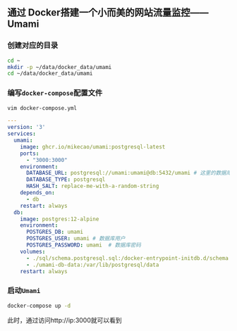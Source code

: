 ## 通过 Docker搭建一个小而美的网站流量监控——Umami

### 创建对应的目录

```bash
cd ~
mkdir -p ~/data/docker_data/umami
cd ~/data/docker_data/umami
```

### 编写`docker-compose`配置文件

```bash
vim docker-compose.yml
```

```yml
---
version: '3'
services:
  umami:
    image: ghcr.io/mikecao/umami:postgresql-latest
    ports:
      - "3000:3000"
    environment:
      DATABASE_URL: postgresql://umami:umami@db:5432/umami # 这里的数据库和密码要和下方你修改的相同
      DATABASE_TYPE: postgresql
      HASH_SALT: replace-me-with-a-random-string
    depends_on:
      - db
    restart: always
  db:
    image: postgres:12-alpine
    environment:
      POSTGRES_DB: umami
      POSTGRES_USER: umami # 数据库用户
      POSTGRES_PASSWORD: umami  # 数据库密码
    volumes:
      - ./sql/schema.postgresql.sql:/docker-entrypoint-initdb.d/schema.postgresql.sql:ro
      - ./umami-db-data:/var/lib/postgresql/data
    restart: always

```

### 启动`Umami`

```bash
docker-compose up -d
```

此时，通过访问http://ip:3000就可以看到